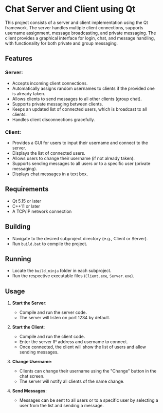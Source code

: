 # Chat Server and Client using Qt

This project consists of a server and client implementation using the Qt framework. The server handles multiple client connections, supports username assignment, message broadcasting, and private messaging. The client provides a graphical interface for login, chat, and message handling, with functionality for both private and group messaging.

## Features

### Server:
- Accepts incoming client connections.
- Automatically assigns random usernames to clients if the provided one is already taken.
- Allows clients to send messages to all other clients (group chat).
- Supports private messaging between clients.
- Keeps an updated list of connected users, which is broadcast to all clients.
- Handles client disconnections gracefully.

### Client:
- Provides a GUI for users to input their username and connect to the server.
- Displays the list of connected users.
- Allows users to change their username (if not already taken).
- Supports sending messages to all users or to a specific user (private messaging).
- Displays chat messages in a text box.

## Requirements

- Qt 5.15 or later
- C++11 or later
- A TCP/IP network connection

## Building

- Navigate to the desired subproject directory (e.g., Client or Server).
- Run `build.bat` to compile the project.

## Running

- Locate the `build_ninja` folder in each subproject.
- Run the respective executable files (`Client.exe`, `Server.exe`).

## Usage

1. **Start the Server**:
   - Compile and run the server code.
   - The server will listen on port 1234 by default.

2. **Start the Client**:
   - Compile and run the client code.
   - Enter the server IP address and username to connect.
   - Once connected, the client will show the list of users and allow sending messages.

3. **Change Username**:
   - Clients can change their username using the "Change" button in the chat screen.
   - The server will notify all clients of the name change.

4. **Send Messages**:
   - Messages can be sent to all users or to a specific user by selecting a user from the list and sending a message.
